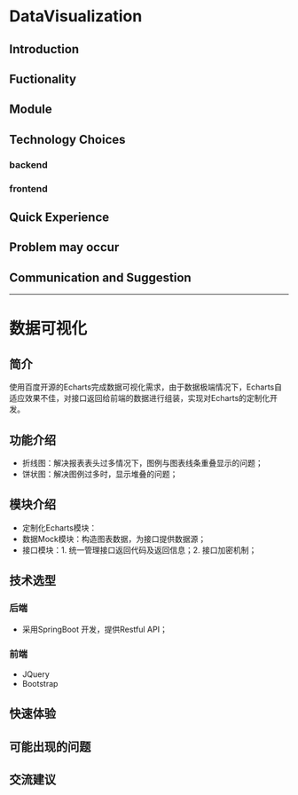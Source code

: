 # DataVisualization
## Introduction
## Fuctionality
## Module
## Technology Choices
### backend
### frontend
## Quick Experience
## Problem may occur
## Communication and Suggestion
***
# 数据可视化 
## 简介 
使用百度开源的Echarts完成数据可视化需求，由于数据极端情况下，Echarts自适应效果不佳，对接口返回给前端的数据进行组装，实现对Echarts的定制化开发。

## 功能介绍
* 折线图：解决报表表头过多情况下，图例与图表线条重叠显示的问题；
* 饼状图：解决图例过多时，显示堆叠的问题；

## 模块介绍
* 定制化Echarts模块：
* 数据Mock模块：构造图表数据，为接口提供数据源；
* 接口模块：1. 统一管理接口返回代码及返回信息；2. 接口加密机制；

## 技术选型
### 后端
* 采用SpringBoot 开发，提供Restful API；

### 前端
* JQuery
* Bootstrap

## 快速体验
## 可能出现的问题
## 交流建议
